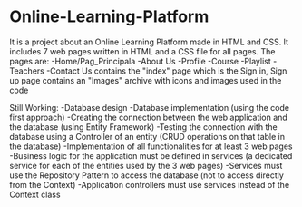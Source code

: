 # Online-Learning-Platform
It is a project about an Online Learning Platform made in HTML and CSS.
It includes 7 web pages written in HTML and a CSS file for all pages.
The pages are: 
-Home/Pag_Principala 
-About Us 
-Profile 
-Course 
-Playlist 
-Teachers 
-Contact Us
contains the "index" page which is the Sign in, Sign up page
contains an "Images" archive with icons and images used in the code

Still Working:
-Database design
-Database implementation (using the code first approach)
-Creating the connection between the web application and the database (using Entity Framework)
-Testing the connection with the database using a Controller of an entity (CRUD operations on that table in the database)
-Implementation of all functionalities for at least 3 web pages
-Business logic for the application must be defined in services (a dedicated service for each of the entities used by the 3 web pages)
-Services must use the Repository Pattern to access the database (not to access directly from the Context)
-Application controllers must use services instead of the Context class
